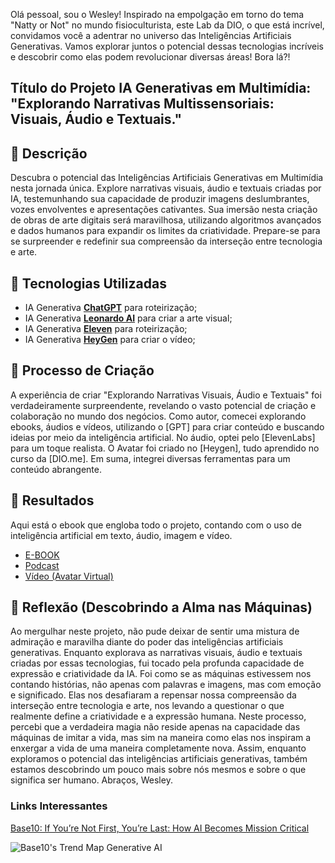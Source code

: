 Olá pessoal, sou o Wesley! Inspirado na empolgação em torno do tema "Natty or Not" no mundo fisioculturista, este Lab da DIO, o que está incrível, convidamos você a adentrar no universo das Inteligências Artificiais Generativas.
Vamos explorar juntos o potencial dessas tecnologias incríveis e descobrir como elas podem revolucionar diversas áreas! Bora lá?! 

## Título do Projeto IA Generativas em Multimídia: "**Explorando Narrativas Multissensoriais: Visuais, Áudio e Textuais.**"

## 📒 Descrição

Descubra o potencial das Inteligências Artificiais Generativas em Multimídia nesta jornada única. Explore narrativas visuais, áudio e textuais criadas por IA, testemunhando sua capacidade de produzir imagens deslumbrantes, vozes envolventes e apresentações cativantes. Sua imersão nesta criação de obras de arte digitais será maravilhosa, utilizando algoritmos avançados e dados humanos para expandir os limites da criatividade. Prepare-se para se surpreender e redefinir sua compreensão da interseção entre tecnologia e arte.

## 🤖 Tecnologias Utilizadas
- IA Generativa **[ChatGPT](https://chat.openai.com)** para roteirização;
- IA Generativa **[Leonardo AI](https://leonardo.ai)** para criar a arte visual;
- IA Generativa **[Eleven](https://elevenlabs.io)** para roteirização;
- IA Generativa **[HeyGen](https://www.heygen.com/)** para criar o vídeo;

## 🧐 Processo de Criação

A experiência de criar "Explorando Narrativas Visuais, Áudio e Textuais" foi verdadeiramente surpreendente, revelando o vasto potencial de criação e colaboração no mundo dos negócios. Como autor, comecei explorando ebooks, áudios e vídeos, utilizando o [GPT] para criar conteúdo e buscando ideias por meio da inteligência artificial. No áudio, optei pelo [ElevenLabs] para um toque realista. O Avatar foi criado no [Heygen], tudo aprendido no curso da [DIO.me]. Em suma, integrei diversas ferramentas para um conteúdo abrangente.

## 🚀 Resultados
Aqui está o ebook que engloba todo o projeto, contando com o uso de inteligência artificial em texto, áudio, imagem e vídeo.
- [E-BOOK](/exemplos/E-BOOK.md)
- [Podcast](/exemplos/PODCAST.md)
- [Vídeo (Avatar Virtual)](/exemplos/VIDEO.md)

## 💭 Reflexão (**Descobrindo a Alma nas Máquinas**)
Ao mergulhar neste projeto, não pude deixar de sentir uma mistura de admiração e maravilha diante do poder das inteligências artificiais generativas. Enquanto explorava as narrativas visuais, áudio e textuais criadas por essas tecnologias, fui tocado pela profunda capacidade de expressão e criatividade da IA.
Foi como se as máquinas estivessem nos contando histórias, não apenas com palavras e imagens, mas com emoção e significado. Elas nos desafiaram a repensar nossa compreensão da interseção entre tecnologia e arte, nos levando a questionar o que realmente define a criatividade e a expressão humana.
Neste processo, percebi que a verdadeira magia não reside apenas na capacidade das máquinas de imitar a vida, mas sim na maneira como elas nos inspiram a enxergar a vida de uma maneira completamente nova. Assim, enquanto exploramos o potencial das inteligências artificiais generativas, também estamos descobrindo um pouco mais sobre nós mesmos e sobre o que significa ser humano.
Abraços, Wesley.

### Links Interessantes

[Base10: If You’re Not First, You’re Last: How AI Becomes Mission Critical](https://base10.vc/post/generative-ai-mission-critical/)

![Base10's Trend Map Generative AI](https://github.com/digitalinnovationone/lab-natty-or-not/assets/730492/f4df26e8-f8f7-4419-8252-c69d73ea930c)
